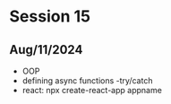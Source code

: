 # Session 15
## Aug/11/2024

- OOP
- defining async functions
-try/catch
- react:
    npx create-react-app appname
